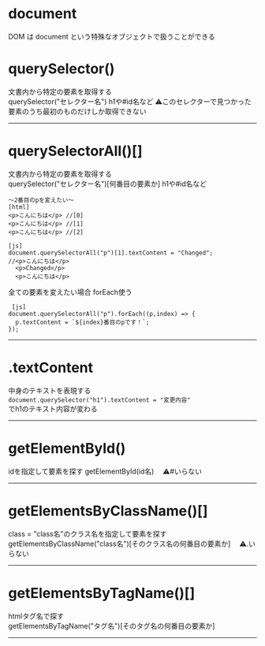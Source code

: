 # document
DOM は document という特殊なオブジェクトで扱うことができる

# querySelector()
文書内から特定の要素を取得する  
querySelector("セレクター名") h1や#id名など
⚠️このセレクターで見つかった要素のうち最初のものだけしか取得できない
***

# querySelectorAll()[]
文書内から特定の要素を取得する  
querySelector("セレクター名")[何番目の要素か] h1や#id名など
~~~
〜2番目のpを変えたい〜
[html]
<p>こんにちは</p> //[0]
<p>こんにちは</p> //[1]
<p>こんにちは</p> //[2]

[js]
document.querySelectorAll("p")[1].textContent = "Changed"; 
//<p>こんにちは</p>
  <p>Changed</p>
  <p>こんにちは</p>
~~~
全ての要素を変えたい場合
forEach使う
~~~
 [js]
document.querySelectorAll("p").forEach((p,index) => {
  p.textContent = `${index}番目のpです！`;
});
~~~
***

# .textContent
中身のテキストを表現する    
`document.querySelector("h1").textContent = "変更内容"`   
でh1のテキスト内容が変わる
***

# getElementById() 
idを指定して要素を探す
getElementById(id名) 　⚠️#いらない
***

# getElementsByClassName()[]
class = "class名"のクラス名を指定して要素を探す
getElementsByClassName("class名")[そのクラス名の何番目の要素か] 　⚠️.いらない
***

# getElementsByTagName()[]
htmlタグ名で探す    
getElementsByTagName("タグ名")[そのタグ名の何番目の要素か] 
***

